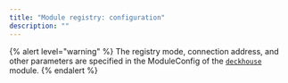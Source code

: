 ```yaml
---
title: "Module registry: configuration"
description: ""
---
```


{% alert level="warning" %}
The registry mode, connection address, and other parameters are specified in the ModuleConfig of the [`deckhouse`](https://deckhouse.ru/products/kubernetes-platform/documentation/v1/modules/deckhouse/) module.
{% endalert %}

<!-- SCHEMA -->
